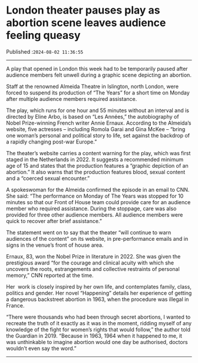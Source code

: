 # London theater pauses play as abortion scene leaves audience feeling queasy

Published :`2024-08-02 11:36:55`

---

A play that opened in London this week had to be temporarily paused after audience members felt unwell during a graphic scene depicting an abortion.

Staff at the renowned Almeida Theatre in Islington, north London, were forced to suspend its production of “The Years” for a short time on Monday after multiple audience members required assistance.

The play, which runs for one hour and 55 minutes without an interval and is directed by Eline Arbo, is based on “Les Années,” the autobiography of Nobel Prize-winning French writer Annie Ernaux. According to the Almeida’s website, five actresses – including Romola Garai and Gina McKee – “bring one woman’s personal and political story to life, set against the backdrop of a rapidly changing post-war Europe.”

The theater’s website carries a content warning for the play, which was first staged in the Netherlands in 2022. It suggests a recommended minimum age of 15 and states that the production features a “graphic depiction of an abortion.” It also warns that the production features blood, sexual content and a “coerced sexual encounter.”

A spokeswoman for the Almeida confirmed the episode in an email to CNN. She said: “The performance on Monday of The Years was stopped for 10 minutes so that our Front of House team could provide care for an audience member who required assistance. During the stoppage, care was also provided for three other audience members. All audience members were quick to recover after brief assistance.”

The statement went on to say that the theater “will continue to warn audiences of the content” on its website, in pre-performance emails and in signs in the venue’s front of house area.

Ernaux, 83, won the Nobel Prize in literature in 2022. She was given the prestigious award “for the courage and clinical acuity with which she uncovers the roots, estrangements and collective restraints of personal memory,” CNN reported at the time.

Her  work is closely inspired by her own life, and contemplates family, class, politics and gender. Her novel “Happening” details her experience of getting a dangerous backstreet abortion in 1963, when the procedure was illegal in France.

“There were thousands who had been through secret abortions, I wanted to recreate the truth of it exactly as it was in the moment, ridding myself of any knowledge of the fight for women’s rights that would follow,” the author told the Guardian in 2019. “Because in 1963, 1964 when it happened to me, it was unthinkable to imagine abortion would one day be authorised, doctors wouldn’t even say the word.”

---

